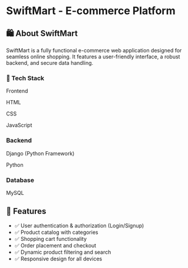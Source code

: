 # SwiftMart - E-commerce Platform

## 🛍️ About SwiftMart

SwiftMart is a fully functional e-commerce web application designed for seamless online shopping. It features a user-friendly interface, a robust backend, and secure data handling.

### 🚀 Tech Stack

Frontend

HTML

CSS

JavaScript

### Backend

Django (Python Framework)

Python

### Database

MySQL

## 📌 Features

- ✅ User authentication & authorization (Login/Signup)
- ✅ Product catalog with categories
- ✅ Shopping cart functionality
- ✅ Order placement and checkout
- ✅ Dynamic product filtering and search
- ✅ Responsive design for all devices
